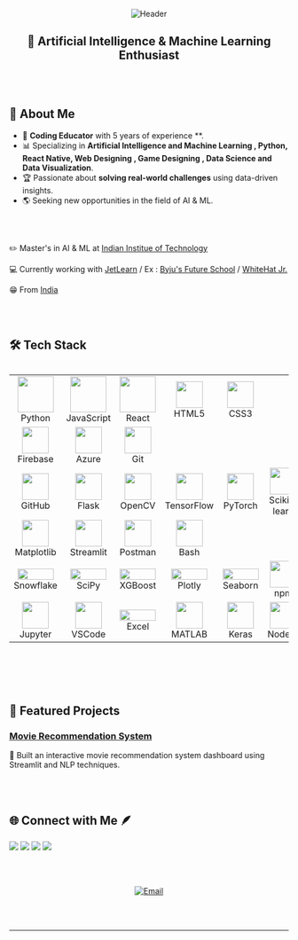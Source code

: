 
<!-- aarshichaturvedi/aarshichaturvedi GitHub Profile README -->

<p align="center">
  <img src="https://capsule-render.vercel.app/api?type=soft&height=300&color=gradient&text=Hello,I%20am%20Aarshi%20Chaturvedi.%20Let's%20Connect%20:)&descAlign=57&fontAlign=49&fontSize=30&textBg=false" alt="Header">
</p>


<h2 align="center">🚀 Artificial Intelligence & Machine Learning Enthusiast </h2>

<br><br>

## 🌟 About Me

- 🧠 **Coding Educator** with 5 years of experience **.
- 📊 Specializing in **Artificial Intelligence and Machine Learning , Python, React Native, Web Designing , Game Designing , Data Science and Data Visualization**.
- 🏆 Passionate about **solving real-world challenges** using data-driven insights.
- 🌎 Seeking new  opportunities in the field of AI & ML.

<br><br>

✏️ Master's in AI & ML at [Indian Institue of Technology](https://www.iitk.ac.in/)


💻 Currently working with [JetLearn](https://www.jetlearn.com/) / 
 Ex : [Byju's Future School](https://byjus.com/us/futureschool/code/) /
      [WhiteHat Jr.](https://www.whitehatjr.com/)
                          
                          


😁 From [India](https://www.incredibleindia.org/content/incredible-india-v2/en.html)




<br><br>


## 🛠️ Tech Stack

<div style="display: flex; align-items: flex-start; align: center">
  <table align="center">
    <tr>
      <td align="center" width="96">
        <img src="https://techstack-generator.vercel.app/python-icon.svg" width="65" height="65" />
        <br>Python
      </td>
<!--       <td align="center" width="96">
        <img src="https://techstack-generator.vercel.app/cpp-icon.svg" width="65" height="65" />
        <br>C++
      </td> -->
      <td align="center" width="96">
        <img src="https://techstack-generator.vercel.app/js-icon.svg" width="65" height="65" />
        <br>JavaScript
      </td>
      <td align="center" width="96">
        <img src="https://techstack-generator.vercel.app/react-icon.svg" width="65" height="65" />
        <br>React
      </td>
<!--       <td align="center" width="96">
        <img src="https://skillicons.dev/icons?i=go" width="48" height="48" />
        <br>Go
      </td> -->
<!--       <td align="center" width="96">
        <img src="https://skillicons.dev/icons?i=bash" width="48" height="48" />
        <br>Bash
      </td> -->
      <td align="center" width="96">
        <img src="https://skillicons.dev/icons?i=html" width="48" height="48" />
        <br>HTML5
      </td>
      <td align="center" width="96">
        <img src="https://skillicons.dev/icons?i=css" width="48" height="48" />
        <br>CSS3
      </td>
<!--       <td align="center" width="96">
        <img src="https://skillicons.dev/icons?i=c" width="48" height="48" />
        <br>C
      </td> -->
    </tr>
    <tr>
<!--       <td align="center" width="96">
        <img src="https://skillicons.dev/icons?i=mysql" width="48" height="48" />
        <br>MySQL
      </td> -->
<!--       <td align="center" width="96">
        <img src="https://skillicons.dev/icons?i=postgres" width="48" height="48" />
        <br>PostgreSQL
      </td> -->
<!--       <td align="center" width="96">
        <img src="https://skillicons.dev/icons?i=mongodb" width="48" height="48" />
        <br>MongoDB
      </td> -->
<!--       <td align="center" width="96">
        <img src="https://skillicons.dev/icons?i=sqlite" width="48" height="48" />
        <br>SQLite
      </td> -->
      <td align="center" width="96">
        <img src="https://skillicons.dev/icons?i=firebase" width="48" height="48" />
        <br>Firebase
      </td>
      <td align="center" width="96">
        <img src="https://skillicons.dev/icons?i=azure" width="48" height="48" />
        <br>Azure
      </td>
<!--       <td align="center" width="96">
        <img src="https://skillicons.dev/icons?i=gcp" width="48" height="48" />
        <br>GCP
      </td> -->
<!--       <td align="center" width="96">
        <img src="https://skillicons.dev/icons?i=docker" width="48" height="48" />
        <br>Docker
      </td> -->
      <td align="center" width="96">
        <img src="https://skillicons.dev/icons?i=git" width="48" height="48" />
        <br>Git
      </td>
    </tr>
    <tr>
      <td align="center" width="96">
        <img src="https://skillicons.dev/icons?i=github" width="48" height="48" />
        <br>GitHub
      </td>
      <td align="center" width="96">
        <img src="https://skillicons.dev/icons?i=flask" width="48" height="48" />
        <br>Flask
      </td>
<!--       <td align="center" width="96">
        <img src="https://skillicons.dev/icons?i=django" width="48" height="48" />
        <br>Django
      </td> -->
      <td align="center" width="96">
        <img src="https://skillicons.dev/icons?i=opencv" width="48" height="48" />
        <br>OpenCV
      </td>
      <td align="center" width="96">
        <img src="https://skillicons.dev/icons?i=tensorflow" width="48" height="48" />
        <br>TensorFlow
      </td>
      <td align="center" width="96">
        <img src="https://skillicons.dev/icons?i=pytorch" width="48" height="48" />
        <br>PyTorch
      </td>
      <td align="center" width="96">
        <img src="https://skillicons.dev/icons?i=scikitlearn" width="48" height="48" />
        <br>Scikit-learn
      </td>
      <td align="center" width="96">
        <img src="https://img.shields.io/badge/numpy-%23013243.svg?style=plastic&logo=numpy&logoColor=white" width="48" height="48" />
        <br>NumPy
      </td>
      <td align="center" width="96">
        <img src="https://img.shields.io/badge/pandas-%23150458.svg?style=plastic&logo=pandas&logoColor=white" width="48" height="48" />
        <br>Pandas
      </td>
    </tr>
    <tr>
      <td align="center" width="96">
        <img src="https://img.shields.io/badge/Matplotlib-%23ffffff.svg?style=plastic&logo=Matplotlib&logoColor=black" width="48" height="48" />
        <br>Matplotlib
      </td>
      <td align="center" width="96">
        <img src="https://img.shields.io/badge/Streamlit-%23FE4B4B.svg?style=plastic&logo=streamlit&logoColor=white" width="48" height="48" />
        <br>Streamlit
      </td>
<!--       <td align="center" width="96">
        <img src="https://img.shields.io/badge/mlflow-%23d9ead3.svg?style=flat&logo=numpy&logoColor=blue" width="65" height="20" />
        <br>MLflow
      </td> -->
<!--       <td align="center" width="96">
        <img src="https://img.shields.io/badge/Apache%20Airflow-017CEE?style=flat&logo=Apache%20Airflow&logoColor=white" width="65" height="20" />
        <br>Airflow
      </td> -->
<!--       <td align="center" width="96">
        <img src="https://img.shields.io/badge/Apache%20Spark-FDEE21?style=flat&logo=apachespark&logoColor=black" width="65" height="20" />
        <br>Spark
      </td> -->
<!--       <td align="center" width="96">
        <img src="https://img.shields.io/badge/Apache%20Hadoop-66CCFF?style=flat&logo=apachehadoop&logoColor=black" width="65" height="20" />
        <br>Hadoop
      </td> -->
<!--       <td align="center" width="96">
        <img src="https://img.shields.io/badge/power_bi-F2C811?style=flat&logo=powerbi&logoColor=black" width="65" height="20" />
        <br>Power BI
      </td> -->
      <td align="center" width="96">
        <img src="https://skillicons.dev/icons?i=postman" width="48" height="48" />
        <br>Postman
      </td>
      <td align="center" width="96">
        <img src="https://skillicons.dev/icons?i=bash" width="48" height="48" />
        <br>Bash
      </td>
    </tr>
    <tr>
      <td align="center" width="96">
        <img src="https://img.shields.io/badge/Snowflake-29B5E8?style=flat&logo=snowflake&logoColor=white" width="65" height="20" />
        <br>Snowflake
      </td>
<!--       <td align="center" width="96">
        <img src="https://img.shields.io/badge/dbt-FF694B?style=flat&logo=dbt&logoColor=white" width="65" height="20" />
        <br>dbt
      </td> -->
      <td align="center" width="96">
        <img src="https://img.shields.io/badge/Scipy-0C55A5?style=flat&logo=scipy&logoColor=white" width="65" height="20" />
        <br>SciPy
      </td>
<!--       <td align="center" width="96">
        <img src="https://img.shields.io/badge/statsmodels-8C1515?style=flat&logo=python&logoColor=white" width="65" height="20" />
        <br>Statsmodels
      </td> -->
      <td align="center" width="96">
        <img src="https://img.shields.io/badge/XGBoost-EF6C00?style=flat&logo=data&logoColor=white" width="65" height="20" />
        <br>XGBoost
      </td>
<!--       <td align="center" width="96">
        <img src="https://img.shields.io/badge/MLflow-d9ead3?style=flat&logo=numpy&logoColor=blue" width="65" height="20" />
        <br>MLflow
      </td> -->
      <td align="center" width="96">
        <img src="https://img.shields.io/badge/Plotly-3F4F75?style=flat&logo=plotly&logoColor=white" width="65" height="20" />
        <br>Plotly
      </td>
      <td align="center" width="96">
        <img src="https://img.shields.io/badge/Seaborn-3776AB?style=flat&logo=python&logoColor=white" width="65" height="20" />
        <br>Seaborn
      </td>
      <td align="center" width="96">
        <img src="https://img.shields.io/badge/NPM-%23CB3837.svg?style=plastic&logo=npm&logoColor=white" width="48" height="48" />
        <br>npm
      </td>
    </tr>
    <tr>
<!--       <td align="center" width="96">
        <img src="https://img.shields.io/badge/Tableau-E97627?style=flat&logo=tableau&logoColor=white" width="65" height="20" />
        <br>Tableau
      </td> -->
      <td align="center" width="96">
        <img src="https://img.shields.io/badge/Jupyter-%23D00000.svg?style=plastic&logo=Ju&logoColor=white" width="48" height="48" />
        <br>Jupyter
      </td>
      <td align="center" width="96">
        <img src="https://skillicons.dev/icons?i=vscode" width="48" height="48" />
        <br>VSCode
      </td>
      <td align="center" width="96">
        <img src="https://img.shields.io/badge/Excel-217346?style=flat&logo=microsoftexcel&logoColor=white" width="65" height="20" />
        <br>Excel
      </td>
<!--       <td align="center" width="96">
        <img src="https://img.shields.io/badge/Jira-0052CC?style=flat&logo=jira&logoColor=white" width="65" height="20" />
        <br>Jira
      </td> -->
      <td align="center" width="96">
        <img src="https://skillicons.dev/icons?i=matlab" width="48" height="48" />
        <br>MATLAB
      </td>
      <td align="center" width="96">
        <img src="https://img.shields.io/badge/Keras-%23D00000.svg?style=plastic&logo=Keras&logoColor=white" width="48" height="48" />
        <br>Keras
      </td>
      <td align="center" width="96">
        <img src="https://skillicons.dev/icons?i=nodejs" width="48" height="48" />
        <br>Node.js
      </td>
<!--       <td align="center" width="96">
        <img src="https://skillicons.dev/icons?i=kubernetes" width="48" height="48" />
        <br>Kubernetes
      </td> -->
    </tr>
  </table>
</div>

<br><br><br>

## 🚀 Featured Projects

### **[Movie Recommendation System](https://github.com/aarshichaturvedi/Recommend-a-movie)**
🔹 Built an interactive movie recommendation system dashboard using Streamlit and NLP techniques.


<br><br>






## 🌐 Connect with Me 🪶

[![](https://img.shields.io/badge/GITHUB-black?style=for-the-badge)](https://github.com/aarshichaturvedi/)
[![](https://img.shields.io/badge/LINKEDIN-blue?style=for-the-badge)](https://www.linkedin.com/in/aarshichaturvedi/)
[![](https://img.shields.io/badge/INSTAGRAM-blueviolet?style=for-the-badge)](https://www.instagram.com/societal_archaic/)
[![](https://img.shields.io/badge/TWITTER-black?style=for-the-badge)](https://twitter.com/ashychat)


<br><br>
<p align="center">
  <a href="mailto:aarshi.chaturvedi@outlook.com">
    <img src="https://img.shields.io/badge/Email-D14836?style=for-the-badge&logo=gmail&logoColor=white" alt="Email">
  </a>
 
</p>


<br><br>
 
 



---


 

<!---
aarshichaturvedi/aarshichaturvedi is a ✨ special ✨ repository because its `README.md` (this file) appears on your GitHub profile.
You can click the Preview link to take a look at your changes.
--->
